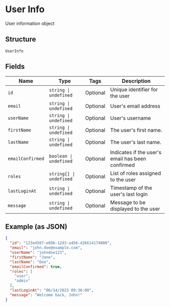 
# User Info

User information object

## Structure

`UserInfo`

## Fields

| Name | Type | Tags | Description |
|  --- | --- | --- | --- |
| `id` | `string \| undefined` | Optional | Unique identifier for the user |
| `email` | `string \| undefined` | Optional | User's email address |
| `userName` | `string \| undefined` | Optional | User's username |
| `firstName` | `string \| undefined` | Optional | The user's first name. |
| `lastName` | `string \| undefined` | Optional | The user's last name. |
| `emailConfirmed` | `boolean \| undefined` | Optional | Indicates if the user's email has been confirmed |
| `roles` | `string[] \| undefined` | Optional | List of roles assigned to the user |
| `lastLoginAt` | `string \| undefined` | Optional | Timestamp of the user's last login |
| `message` | `string \| undefined` | Optional | Message to be displayed to the user |

## Example (as JSON)

```json
{
  "id": "123e4567-e89b-12d3-a456-426614174000",
  "email": "john.doe@example.com",
  "userName": "johndoe123",
  "firstName": "Jane",
  "lastName": "Doe",
  "emailConfirmed": true,
  "roles": [
    "user",
    "admin"
  ],
  "lastLoginAt": "06/14/2023 09:30:00",
  "message": "Welcome back, John!"
}
```

